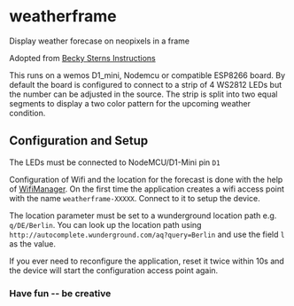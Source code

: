 # weatherframe

Display weather forecase on neopixels in a frame

Adopted from [Becky Sterns Instructions](https://www.instructables.com/id/WiFi-Weather-Display-With-ESP8266)

This runs on a wemos D1_mini, Nodemcu or compatible ESP8266 board. By default the
board is configured to connect to a strip of 4 WS2812 LEDs but the number can
be adjusted in the source. The strip is split into two equal segments to display
a two color pattern for the upcoming weather condition.

## Configuration and Setup

The LEDs must be connected to NodeMCU/D1-Mini pin `D1`

Configuration of Wifi and the location for the forecast is done with the help of [WifiManager](https://github.com/tzapu/WiFiManager). On the first time the application creates a wifi access point with the name `weatherframe-XXXXX`. Connect to it to setup the device.

The location parameter must be set to a wunderground location path e.g. `q/DE/Berlin`. You can look up the location path using `http://autocomplete.wunderground.com/aq?query=Berlin` and use the field `l` as the value. 

If you ever need to reconfigure the application, reset it twice within 10s and the device will start the configuration access point again.


### Have fun -- be creative
